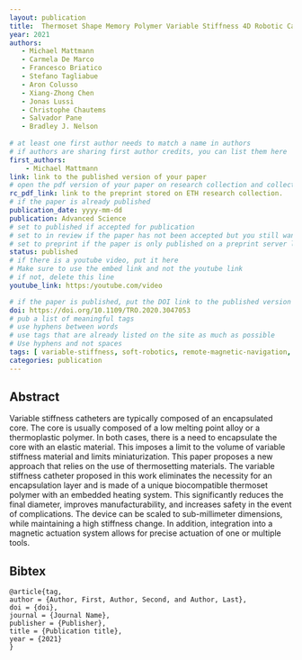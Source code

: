 ```yaml
---
layout: publication
title:  Thermoset Shape Memory Polymer Variable Stiffness 4D Robotic Catheters
year: 2021 
authors: 
   - Michael Mattmann
   - Carmela De Marco
   - Francesco Briatico
   - Stefano Tagliabue
   - Aron Colusso
   - Xiang-Zhong Chen 
   - Jonas Lussi
   - Christophe Chautems 
   - Salvador Pane
   - Bradley J. Nelson
   
# at least one first author needs to match a name in authors
# if authors are sharing first author credits, you can list them here
first_authors: 
    - Michael Mattmann
link: link to the published version of your paper
# open the pdf version of your paper on research collection and collect the link there
rc_pdf_link: link to the preprint stored on ETH research collection.
# if the paper is already published
publication_date: yyyy-mm-dd
publication: Advanced Science
# set to published if accepted for publication
# set to in review if the paper has not been accepted but you still want a web presence for it
# set to preprint if the paper is only published on a preprint server like arxiv
status: published
# if there is a youtube video, put it here
# Make sure to use the embed link and not the youtube link
# if not, delete this line
youtube_link: https:/youtube.com/video

# if the paper is published, put the DOI link to the published version
doi: https://doi.org/10.1109/TRO.2020.3047053 
# pub a list of meaningful tags
# use hyphens between words
# use tags that are already listed on the site as much as possible
# Use hyphens and not spaces
tags: [ variable-stiffness, soft-robotics, remote-magnetic-navigation, medical-robotics,magnetic-catheters, ccomposite materials, thermoset polymers]
categories: publication
---
```





## Abstract ##
Variable stiffness catheters are typically composed of an encapsulated core. The core is usually composed of a low melting point alloy or a thermoplastic polymer. In both cases, there is a need to encapsulate the core with an elastic material. This imposes a limit to the volume of variable stiffness material and limits miniaturization.
This paper proposes a new approach that relies on the use of thermosetting materials. The variable stiffness catheter proposed in this work eliminates the necessity for an encapsulation layer and is made of a unique biocompatible thermoset polymer with an embedded heating system. This significantly reduces the final diameter, improves manufacturability, and increases safety in the event of complications. The device can be scaled to sub-millimeter dimensions, while maintaining a high stiffness change. In addition, integration into a magnetic actuation system allows for precise actuation of one or multiple tools.


## Bibtex ##
~~~
@article{tag,
author = {Author, First, Author, Second, and Author, Last},
doi = {doi},
journal = {Journal Name},
publisher = {Publisher},
title = {Publication title},
year = {2021}
}
~~~
